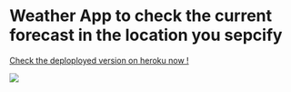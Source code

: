 # Weather App to check the current forecast in the location you sepcify

[ Check the deploployed version on heroku now !](https://zekri-weather-application.herokuapp.com/)

![](https://media.giphy.com/media/2vqaiPr1TrevmxCPUV/giphy.gif?cid=ecf05e47toj952r3btshj05cc2pmcvr3sdve9bbkjkznoyx1&rid=giphy.gif&ct=g)
